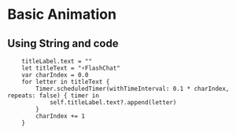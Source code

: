 # Basic Animation 
## Using String and code

```
	titleLabel.text = ""
	let titleText = "⚡️FlashChat"
	var charIndex = 0.0
	for letter in titleText {
		Timer.scheduledTimer(withTimeInterval: 0.1 * charIndex, repeats: false) { timer in
			self.titleLabel.text?.append(letter)
		}
		charIndex += 1
	}
```
